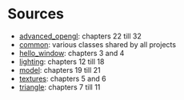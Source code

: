 # Sources

* [advanced_opengl](advanced_opengl/): chapters 22 till 32
* [common](common/): various classes shared by all projects
* [hello_window](hello_window/): chapters 3 and 4
* [lighting](lighting/): chapters 12 till 18
* [model](model/): chapters 19 till 21
* [textures](textures/): chapters 5 and 6
* [triangle](triangle/): chapters 7 till 11
